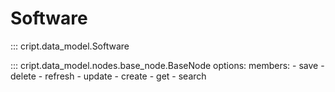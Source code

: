 # Software

::: cript.data_model.Software

::: cript.data_model.nodes.base_node.BaseNode
    options:
        members:
            - save
            - delete
            - refresh
            - update
            - create
            - get
            - search